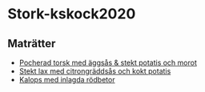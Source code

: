 # Stork-kskock2020

## Maträtter

* [Pocherad torsk med äggsås & stekt potatis och morot](Matratter01.md)
* [Stekt lax med citrongräddsås och kokt potatis](Matratter02.md)
* [Kalops med inlagda rödbetor](Matratter03.md)
